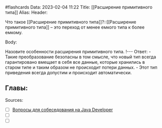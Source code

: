 #flashcards
Data: 2023-02-04 11:22
Title: [[Расширение примитивного типа]]
Alias:
Header:

Что такое [[Расширение примитивного типа]]?::[[Расширение примитивного типа]] – это переход от менее емкого типа к более емкому.
<!--SR:!2023-03-14,3,350-->



Body:


Назовите особенности расширения примитивного типа.
!---
Ответ:
	- Такие преобразование безопасны в том смысле, что новый тип всегда гарантировано вмещает в себя все данные, которые хранились в старом типе и таким образом не происходит потери данных.
	- Этот тип приведения всегда допустим и происходит автоматически.
<!--SR:!2023-03-14,3,330-->



Главы:
-


Sources:
- [ ] [Вопросы для собеседования на Java Developer](https://github.com/enhorse/java-interview/blob/master/README.md#%D0%9E%D0%9E%D0%9F)
- [ ] []()
- [ ] []()
